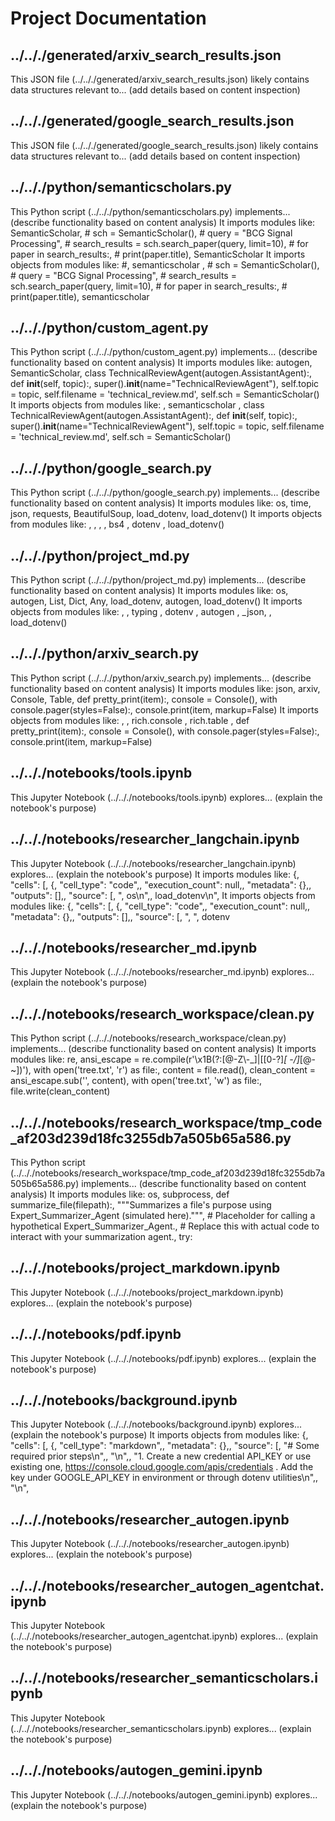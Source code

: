 # Project Documentation

## ../.././generated/arxiv_search_results.json

This JSON file (../.././generated/arxiv_search_results.json) likely contains data structures relevant to... (add details based on content inspection)

## ../.././generated/google_search_results.json

This JSON file (../.././generated/google_search_results.json) likely contains data structures relevant to... (add details based on content inspection)

## ../.././python/semanticscholars.py

This Python script (../.././python/semanticscholars.py) implements... (describe functionality based on content analysis) It imports modules like: SemanticScholar, # sch = SemanticScholar(), # query = "BCG Signal Processing", # search_results = sch.search_paper(query, limit=10), # for paper in search_results:, #     print(paper.title), SemanticScholar It imports objects from modules like: #, semanticscholar , # sch = SemanticScholar(), # query = "BCG Signal Processing", # search_results = sch.search_paper(query, limit=10), # for paper in search_results:, #     print(paper.title), semanticscholar 

## ../.././python/custom_agent.py

This Python script (../.././python/custom_agent.py) implements... (describe functionality based on content analysis) It imports modules like: autogen, SemanticScholar, class TechnicalReviewAgent(autogen.AssistantAgent):, def __init__(self, topic):, super().__init__(name="TechnicalReviewAgent"), self.topic = topic, self.filename = 'technical_review.md', self.sch = SemanticScholar() It imports objects from modules like: , semanticscholar , class TechnicalReviewAgent(autogen.AssistantAgent):, def __init__(self, topic):, super().__init__(name="TechnicalReviewAgent"), self.topic = topic, self.filename = 'technical_review.md', self.sch = SemanticScholar()

## ../.././python/google_search.py

This Python script (../.././python/google_search.py) implements... (describe functionality based on content analysis) It imports modules like: os, time, json, requests, BeautifulSoup, load_dotenv, load_dotenv() It imports objects from modules like: , , , , bs4 , dotenv , load_dotenv()

## ../.././python/project_md.py

This Python script (../.././python/project_md.py) implements... (describe functionality based on content analysis) It imports modules like: os, autogen, List, Dict, Any, load_dotenv, autogen, load_dotenv() It imports objects from modules like: , , typing , dotenv , autogen , _json, , load_dotenv()

## ../.././python/arxiv_search.py

This Python script (../.././python/arxiv_search.py) implements... (describe functionality based on content analysis) It imports modules like: json, arxiv, Console, Table, def pretty_print(item):, console = Console(), with console.pager(styles=False):, console.print(item, markup=False) It imports objects from modules like: , , rich.console , rich.table , def pretty_print(item):, console = Console(), with console.pager(styles=False):, console.print(item, markup=False)

## ../.././notebooks/tools.ipynb

This Jupyter Notebook (../.././notebooks/tools.ipynb) explores... (explain the notebook's purpose)

## ../.././notebooks/researcher_langchain.ipynb

This Jupyter Notebook (../.././notebooks/researcher_langchain.ipynb) explores... (explain the notebook's purpose) It imports modules like: {, "cells": [, {, "cell_type": "code",, "execution_count": null,, "metadata": {},, "outputs": [],, "source": [, ", os\n",, load_dotenv\n", It imports objects from modules like: {, "cells": [, {, "cell_type": "code",, "execution_count": null,, "metadata": {},, "outputs": [],, "source": [, ", ", dotenv 

## ../.././notebooks/researcher_md.ipynb

This Jupyter Notebook (../.././notebooks/researcher_md.ipynb) explores... (explain the notebook's purpose)

## ../.././notebooks/research_workspace/clean.py

This Python script (../.././notebooks/research_workspace/clean.py) implements... (describe functionality based on content analysis) It imports modules like: re, ansi_escape = re.compile(r'\x1B(?:[@-Z\\-_]|\[[0-?]*[ -/]*[@-~])'), with open('tree.txt', 'r') as file:, content = file.read(), clean_content = ansi_escape.sub('', content), with open('tree.txt', 'w') as file:, file.write(clean_content)

## ../.././notebooks/research_workspace/tmp_code_af203d239d18fc3255db7a505b65a586.py

This Python script (../.././notebooks/research_workspace/tmp_code_af203d239d18fc3255db7a505b65a586.py) implements... (describe functionality based on content analysis) It imports modules like: os, subprocess, def summarize_file(filepath):, """Summarizes a file's purpose using Expert_Summarizer_Agent (simulated here).""", # Placeholder for calling a hypothetical Expert_Summarizer_Agent., # Replace this with actual code to interact with your summarization agent., try:

## ../.././notebooks/project_markdown.ipynb

This Jupyter Notebook (../.././notebooks/project_markdown.ipynb) explores... (explain the notebook's purpose)

## ../.././notebooks/pdf.ipynb

This Jupyter Notebook (../.././notebooks/pdf.ipynb) explores... (explain the notebook's purpose)

## ../.././notebooks/background.ipynb

This Jupyter Notebook (../.././notebooks/background.ipynb) explores... (explain the notebook's purpose) It imports objects from modules like: {, "cells": [, {, "cell_type": "markdown",, "metadata": {},, "source": [, "# Some required prior steps\n",, "\n",, "1. Create a new credential API_KEY or use existing one, https://console.cloud.google.com/apis/credentials . Add the key under GOOGLE_API_KEY in environment or through dotenv utilities\n",, "\n",

## ../.././notebooks/researcher_autogen.ipynb

This Jupyter Notebook (../.././notebooks/researcher_autogen.ipynb) explores... (explain the notebook's purpose)

## ../.././notebooks/researcher_autogen_agentchat.ipynb

This Jupyter Notebook (../.././notebooks/researcher_autogen_agentchat.ipynb) explores... (explain the notebook's purpose)

## ../.././notebooks/researcher_semanticscholars.ipynb

This Jupyter Notebook (../.././notebooks/researcher_semanticscholars.ipynb) explores... (explain the notebook's purpose)

## ../.././notebooks/autogen_gemini.ipynb

This Jupyter Notebook (../.././notebooks/autogen_gemini.ipynb) explores... (explain the notebook's purpose)

